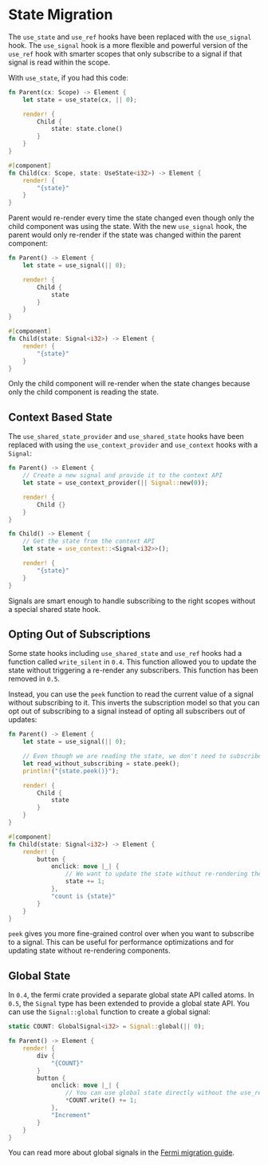 # State Migration

The `use_state` and `use_ref` hooks have been replaced with the `use_signal` hook. The `use_signal` hook is a more flexible and powerful version of the `use_ref` hook with smarter scopes that only subscribe to a signal if that signal is read within the scope.

With `use_state`, if you had this code:
```rust
fn Parent(cx: Scope) -> Element {
	let state = use_state(cx, || 0);

	render! {
		Child {
			state: state.clone()
		}
	}
}

#[component]
fn Child(cx: Scope, state: UseState<i32>) -> Element {
	render! {
		"{state}"
	}
}
```

Parent would re-render every time the state changed even though only the child component was using the state. With the new `use_signal` hook, the parent would only re-render if the state was changed within the parent component:

```rust
fn Parent() -> Element {
	let state = use_signal(|| 0);

	render! {
		Child {
			state
		}
	}
}

#[component]
fn Child(state: Signal<i32>) -> Element {
	render! {
		"{state}"
	}
}
```
Only the child component will re-render when the state changes because only the child component is reading the state.

## Context Based State

The `use_shared_state_provider` and `use_shared_state` hooks have been replaced with using the `use_context_provider` and `use_context` hooks with a `Signal`:

```rust
fn Parent() -> Element {
	// Create a new signal and provide it to the context API
	let state = use_context_provider(|| Signal::new(0));

	render! {
		Child {}
	}
}

fn Child() -> Element {
	// Get the state from the context API
	let state = use_context::<Signal<i32>>();

	render! {
		"{state}"
	}
}
```

Signals are smart enough to handle subscribing to the right scopes without a special shared state hook.

## Opting Out of Subscriptions

Some state hooks including `use_shared_state` and `use_ref` hooks had a function called `write_silent` in `0.4`. This function allowed you to update the state without triggering a re-render any subscribers. This function has been removed in `0.5`.

Instead, you can use the `peek` function to read the current value of a signal without subscribing to it. This inverts the subscription model so that you can opt out of subscribing to a signal instead of opting all subscribers out of updates:

```rust
fn Parent() -> Element {
	let state = use_signal(|| 0);

	// Even though we are reading the state, we don't need to subscribe to it
	let read_without_subscribing = state.peek();
	println!("{state.peek()}");

	render! {
		Child {
			state
		}
	}
}

#[component]
fn Child(state: Signal<i32>) -> Element {
	render! {
		button {
			onclick: move |_| {
				// We want to update the state without re-rendering the parent. Instead of using the old write_silent function, which would cause the button to have the wrong count, we can update the state like normal. The parent will not re-render because it only peeked the value.
				state += 1;
			},
			"count is {state}"
		}
	}
}
```

`peek` gives you more fine-grained control over when you want to subscribe to a signal. This can be useful for performance optimizations and for updating state without re-rendering components.

## Global State

In `0.4`, the fermi crate provided a separate global state API called atoms. In `0.5`, the `Signal` type has been extended to provide a global state API. You can use the `Signal::global` function to create a global signal:

```rust
static COUNT: GlobalSignal<i32> = Signal::global(|| 0);

fn Parent() -> Element {
	render! {
		div {
			"{COUNT}"
		}
		button {
			onclick: move |_| {
				// You can use global state directly without the use_read or use_set hooks
				*COUNT.write() += 1;
			},
			"Increment"
		}
	}
}
```

You can read more about global signals in the [Fermi migration guide](fermi.md).
